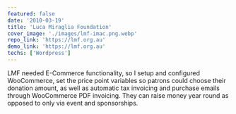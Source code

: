 ```yaml
---
featured: false
date: '2010-03-19'
title: 'Luca Miraglia Foundation'
cover_image: './images/lmf-imac.png.webp'
repo_link: 'https://lmf.org.au'
demo_link: 'https://lmf.org.au'
techs: ['Wordpress']
---
```


LMF needed E-Commerce functionality, so I setup and configured WooCommerce, set the price point variables so patrons could choose their donation amount, as well as automatic tax invoicing and purchase emails through WooCommerce PDF invoicing. They can raise money year round as opposed to only via event and sponsorships.
